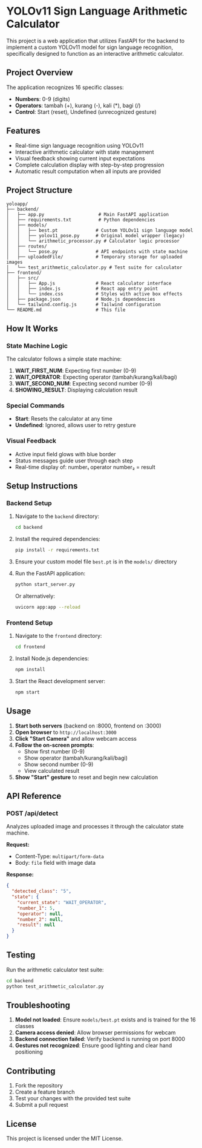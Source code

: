 # YOLOv11 Sign Language Arithmetic Calculator

This project is a web application that utilizes FastAPI for the backend to implement a custom YOLOv11 model for sign language recognition, specifically designed to function as an interactive arithmetic calculator.

## Project Overview

The application recognizes 16 specific classes:
- **Numbers**: 0-9 (digits)
- **Operators**: tambah (+), kurang (-), kali (*), bagi (/)
- **Control**: Start (reset), Undefined (unrecognized gesture)

## Features

- Real-time sign language recognition using YOLOv11
- Interactive arithmetic calculator with state management
- Visual feedback showing current input expectations
- Complete calculation display with step-by-step progression
- Automatic result computation when all inputs are provided

## Project Structure

```
yoloapp/
├── backend/
│   ├── app.py                    # Main FastAPI application
│   ├── requirements.txt          # Python dependencies
│   ├── models/
│   │   ├── best.pt              # Custom YOLOv11 sign language model
│   │   ├── yolov11_pose.py      # Original model wrapper (legacy)
│   │   └── arithmetic_processor.py # Calculator logic processor
│   ├── routes/
│   │   └── pose.py              # API endpoints with state machine
│   ├── uploadedFile/            # Temporary storage for uploaded images
│   └── test_arithmetic_calculator.py # Test suite for calculator
├── frontend/
│   ├── src/
│   │   ├── App.js               # React calculator interface
│   │   ├── index.js             # React app entry point
│   │   └── index.css            # Styles with active box effects
│   ├── package.json             # Node.js dependencies
│   └── tailwind.config.js       # Tailwind configuration
└── README.md                    # This file
```

## How It Works

### State Machine Logic
The calculator follows a simple state machine:
1. **WAIT_FIRST_NUM**: Expecting first number (0-9)
2. **WAIT_OPERATOR**: Expecting operator (tambah/kurang/kali/bagi)
3. **WAIT_SECOND_NUM**: Expecting second number (0-9)
4. **SHOWING_RESULT**: Displaying calculation result

### Special Commands
- **Start**: Resets the calculator at any time
- **Undefined**: Ignored, allows user to retry gesture

### Visual Feedback
- Active input field glows with blue border
- Status messages guide user through each step
- Real-time display of: number₁ operator number₂ = result

## Setup Instructions

### Backend Setup

1. Navigate to the `backend` directory:
   ```bash
   cd backend
   ```

2. Install the required dependencies:
   ```bash
   pip install -r requirements.txt
   ```

3. Ensure your custom model file `best.pt` is in the `models/` directory

4. Run the FastAPI application:
   ```bash
   python start_server.py
   ```
   Or alternatively:
   ```bash
   uvicorn app:app --reload
   ```

### Frontend Setup

1. Navigate to the `frontend` directory:
   ```bash
   cd frontend
   ```

2. Install Node.js dependencies:
   ```bash
   npm install
   ```

3. Start the React development server:
   ```bash
   npm start
   ```

## Usage

1. **Start both servers** (backend on :8000, frontend on :3000)
2. **Open browser** to `http://localhost:3000`
3. **Click "Start Camera"** and allow webcam access
4. **Follow the on-screen prompts**:
   - Show first number (0-9)
   - Show operator (tambah/kurang/kali/bagi) 
   - Show second number (0-9)
   - View calculated result
5. **Show "Start" gesture** to reset and begin new calculation

## API Reference

### POST /api/detect
Analyzes uploaded image and processes it through the calculator state machine.

**Request:**
- Content-Type: `multipart/form-data`
- Body: `file` field with image data

**Response:**
```json
{
  "detected_class": "5",
  "state": {
    "current_state": "WAIT_OPERATOR",
    "number_1": 5,
    "operator": null,
    "number_2": null,
    "result": null
  }
}
```

## Testing

Run the arithmetic calculator test suite:
```bash
cd backend
python test_arithmetic_calculator.py
```

## Troubleshooting

1. **Model not loaded**: Ensure `models/best.pt` exists and is trained for the 16 classes
2. **Camera access denied**: Allow browser permissions for webcam
3. **Backend connection failed**: Verify backend is running on port 8000
4. **Gestures not recognized**: Ensure good lighting and clear hand positioning

## Contributing

1. Fork the repository
2. Create a feature branch
3. Test your changes with the provided test suite
4. Submit a pull request

## License

This project is licensed under the MIT License.
````